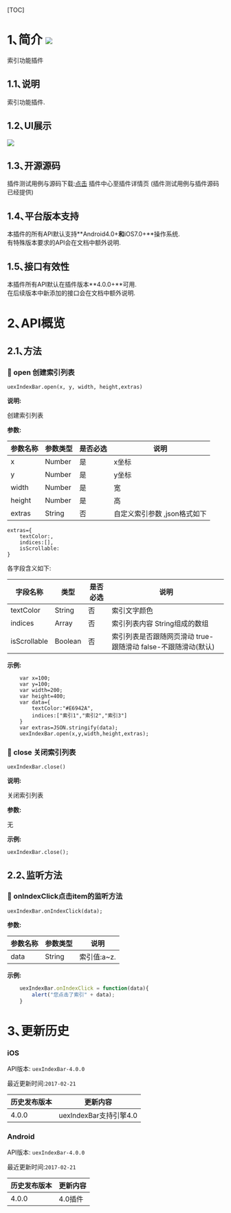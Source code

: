 [TOC]
# 1､简介 [![](http://appcan-download.oss-cn-beijing.aliyuncs.com/%E5%85%AC%E6%B5%8B%2Fgf.png)]()
索引功能插件
## 1.1､说明
索引功能插件.
## 1.2､UI展示
 ![](http://newdocx.appcan.cn/docximg/142421n2015e6u16t.jpg)

## 1.3､开源源码
插件测试用例与源码下载:[点击](http://plugin.appcan.cn/details.html?id=175_index) 插件中心至插件详情页 (插件测试用例与插件源码已经提供)

## 1.4､平台版本支持
本插件的所有API默认支持**Android4.0+**和**iOS7.0+**操作系统.  
有特殊版本要求的API会在文档中额外说明.  

## 1.5､接口有效性
本插件所有API默认在插件版本**4.0.0+**可用.  
在后续版本中新添加的接口会在文档中额外说明.
# 2､API概览

## 2.1､方法

### 🍭 open 创建索引列表

`uexIndexBar.open(x, y, width, height,extras)`

**说明:**

创建索引列表

**参数:**


| 参数名称   | 参数类型   | 是否必选 | 说明                |
| ------ | ------ | ---- | ----------------- |
| x      | Number | 是    | x坐标               |
| y      | Number | 是    | y坐标               |
| width  | Number | 是    | 宽                 |
| height | Number | 是    | 高                 |
| extras | String | 否    | 自定义索引参数 ,json格式如下 |

```
extras={
    textColor:,
    indices:[],
    isScrollable:
}
```

各字段含义如下:

| 字段名称         | 类型      | 是否必选 | 说明                                     |
| ------------ | ------- | ---- | -------------------------------------- |
| textColor    | String  | 否    | 索引文字颜色                                 |
| indices      | Array   | 否    | 索引列表内容 String组成的数组                     |
| isScrollable | Boolean | 否    | 索引列表是否跟随网页滑动 true-跟随滑动 false-不跟随滑动(默认) |

**示例:**

```
    var x=100;
    var y=100;
    var width=200;
    var height=400;
    var data={
        textColor:"#E6942A",
        indices:["索引1","索引2","索引3"]
    }
    var extras=JSON.stringify(data);
    uexIndexBar.open(x,y,width,height,extras);
```


### 🍭 close 关闭索引列表

`uexIndexBar.close()`

**说明:**

关闭索引列表

**参数:**

无

**示例:**

```
uexIndexBar.close();
```

## 2.2､监听方法

### 🍭 onIndexClick点击item的监听方法

`uexIndexBar.onIndexClick(data);`

**参数:**


| 参数名称 | 参数类型   | 说明       |
| ---- | ------ | -------- |
| data | String | 索引值:a~z. |

**示例:**

```javascript
    uexIndexBar.onIndexClick = function(data){
        alert("您点击了索引" + data);
    }
```

# 3､更新历史

### iOS

API版本: `uexIndexBar-4.0.0`

最近更新时间:`2017-02-21`

| 历史发布版本 | 更新内容 |
| ----- | ----- |
| 4.0.0 | uexIndexBar支持引擎4.0 |

### Android

API版本: `uexIndexBar-4.0.0`

最近更新时间:`2017-02-21`

| 历史发布版本 | 更新内容 |
| ----- | ----- |
| 4.0.0 | 4.0插件 |
